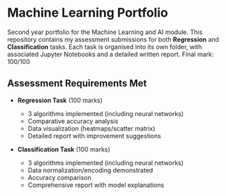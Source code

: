 # Machine Learning Portfolio
Second year portfolio for the Machine Learning and AI module. This repository contains my assessment submissions for both **Regression** and **Classification** tasks.
Each task is organised into its own folder, with associated Jupyter Notebooks and a detailed written report.
Final mark: 100/100

## Assessment Requirements Met
- **Regression Task** (100 marks)
  - 3 algorithms implemented (including neural networks)
  - Comparative accuracy analysis
  - Data visualization (heatmaps/scatter matrix)
  - Detailed report with improvement suggestions

- **Classification Task** (100 marks)
  - 3 algorithms implemented (including neural networks)
  - Data normalization/encoding demonstrated
  - Accuracy comparison
  - Comprehensive report with model explanations
